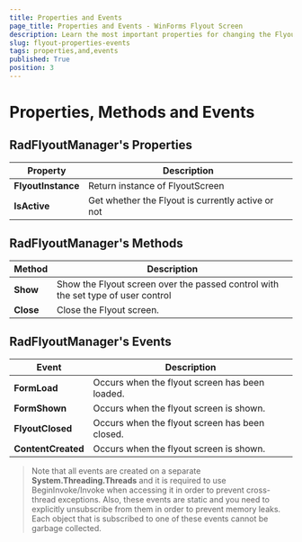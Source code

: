 ```yaml
---
title: Properties and Events
page_title: Properties and Events - WinForms Flyout Screen
description: Learn the most important properties for changing the Flyout Screen appearance and behavior.
slug: flyout-properties-events
tags: properties,and,events
published: True
position: 3
---
```


# Properties, Methods and Events

## RadFlyoutManager's Properties

|Property|Description|
|----|----|
|**FlyoutInstance**|Return instance of FlyoutScreen|
|**IsActive**|Get whether the Flyout is currently active or not|

## RadFlyoutManager's Methods

|Method|Description|
|----|----|
|**Show**|Show the Flyout screen over the passed control with the set type of user control|
|**Close**|Close the Flyout screen.|

## RadFlyoutManager's Events

|Event|Description|
|----|----|
|**FormLoad**|Occurs when the flyout screen has been loaded.|
|**FormShown**|Occurs when the flyout screen is shown.|
|**FlyoutClosed**|Occurs when the flyout screen has been closed.|
|**ContentCreated**|Occurs when the flyout screen is shown.|

>Note that all events are created on a separate __System.Threading.Threads__ and it is required to use BeginInvoke/Invoke when accessing it in order to prevent cross-thread exceptions. Also, these events are static and you need to explicitly unsubscribe from them in order to prevent memory leaks. Each object that is subscribed to one of these events cannot be garbage collected.


